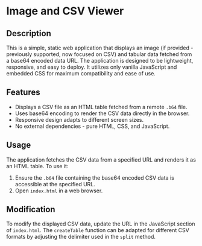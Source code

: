 # Image and CSV Viewer

## Description

This is a simple, static web application that displays an image (if provided - previously supported, now focused on CSV) and tabular data fetched from a base64 encoded data URL. The application is designed to be lightweight, responsive, and easy to deploy. It utilizes only vanilla JavaScript and embedded CSS for maximum compatibility and ease of use.

## Features

- Displays a CSV file as an HTML table fetched from a remote `.b64` file.
- Uses base64 encoding to render the CSV data directly in the browser.
- Responsive design adapts to different screen sizes.
- No external dependencies - pure HTML, CSS, and JavaScript.

## Usage

The application fetches the CSV data from a specified URL and renders it as an HTML table.  To use it:

1.  Ensure the `.b64` file containing the base64 encoded CSV data is accessible at the specified URL.
2.  Open `index.html` in a web browser.

## Modification

To modify the displayed CSV data, update the URL in the JavaScript section of `index.html`.  The `createTable` function can be adapted for different CSV formats by adjusting the delimiter used in the `split` method.